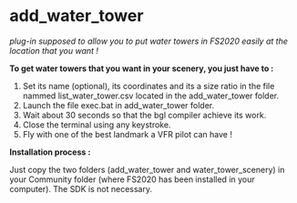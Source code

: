 # add_water_tower
*plug-in supposed to allow you to put water towers in FS2020 easily at the location that you want !* 


**To get water towers that you want in your scenery, you just have to :**
  1. Set its name (optional), its coordinates and its a size ratio in the file nammed list_water_tower.csv located in the add_water_tower folder.
  2. Launch the file exec.bat in add_water_tower folder.
  3. Wait about 30 seconds so that the bgl compiler achieve its work.
  4. Close the terminal using any keystroke.
  5. Fly with one of the best landmark a VFR pilot can have !
  
  
**Installation process :**

  Just copy the two folders (add_water_tower and water_tower_scenery) in your Community folder (where FS2020 has been installed in your computer). The SDK is not
  necessary.

  

